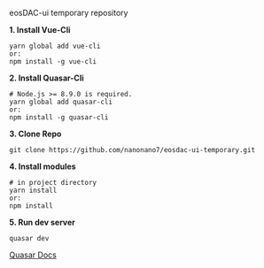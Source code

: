 eosDAC-ui temporary repository

**1. Install Vue-Cli**
```
yarn global add vue-cli
or:
npm install -g vue-cli
```

**2. Install Quasar-Cli**

```
# Node.js >= 8.9.0 is required.
yarn global add quasar-cli
or:
npm install -g quasar-cli
```
**3. Clone Repo**
```
git clone https://github.com/nanonano7/eosdac-ui-temporary.git
```
**4. Install modules**
```
# in project directory
yarn install
or:
npm install
```
**5. Run dev server**
```
quasar dev
```
[Quasar Docs](https://quasar-framework.org/guide/index.html)
